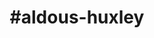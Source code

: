 ---
title: "#aldous-huxley"
hashtag: "aldous-huxley"
tags:
  - Philosopher
  - Psychonaut
  - Writer
  - Human Being
---